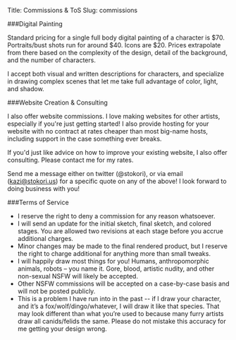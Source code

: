 Title: Commissions & ToS
Slug: commissions

###Digital Painting

Standard pricing for a single full body digital painting of a character is $70. Portraits/bust shots run for around $40. Icons are $20. Prices extrapolate from there based on the complexity of the design, detail of the background, and the number of characters. 

I accept both visual and written descriptions for characters, and specialize in drawing complex scenes that let me take full advantage of color, light, and shadow.

###Website Creation & Consulting

I also offer website commissions. I love making websites for other artists, especially if you're just getting started! I also provide hosting for your website with no contract at rates cheaper than most big-name hosts, including support in the case something ever breaks.

If you'd just like advice on how to improve your existing website, I also offer consulting. Please contact me for my rates.

Send me a message either on twitter (@stokori), or via email (kazi@stokori.us) for a specific quote on any of the above! I look forward to doing business with you!

###Terms of Service

 * I reserve the right to deny a commission for any reason whatsoever.
 * I will send an update for the initial sketch, final sketch, and colored stages. You are allowed two revisions at each stage before you accrue additional charges.
 *  Minor changes may be made to the final rendered product, but I reserve the right to charge additional for anything more than small tweaks.
 * I will happily draw most things for you! Humans, anthropomorphic animals, robots – you name it. Gore, blood, artistic nudity, and other non-sexual NSFW will likely be accepted.
 * Other NSFW commissions will be accepted on a case-by-case basis and will not be posted publicly.
 * This is a problem I have run into in the past -- if I draw your character, and it’s a fox/wolf/dingo/whatever, I will draw it like that species. That may look different than what you’re used to because many furry artists draw all canids/felids the same. Please do not mistake this accuracy for me getting your design wrong.